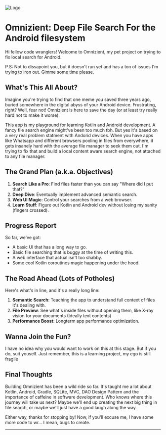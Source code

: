 ![Logo](http://url/to/icon.png)

# Omnizient: Deep File Search For the Android filesystem

Hi fellow code wranglers! Welcome to Omnizient, my pet project on trying to fix local search for Android. 


P.S: Not to dissapoint you, but it doesn't run yet and has a ton of issues I'm trying to iron out. Gimme some time please.

## What's This All About?

Imagine you're trying to find that one meme you saved three years ago, buried somewhere in the digital abyss of your Android device. Frustrating, right? Well, fear not! Omnizient is here to save the day (or at least try really hard not to make it worse).

This app is my playground for learning Kotlin and Android development. A fancy file search engine might've been too much tbh. But yes it's based on a very real problem statment with Andorid devices. 
When you have apps like Whatsapp and different browsers pooling in files from everywhere, it gets insanely hard with the average file manager to seek them out. I'm trying to fix that and build a local content aware search engine, not attached to any file manager.

## The Grand Plan (a.k.a. Objectives)

1. **Search Like a Pro**: Find files faster than you can say "Where did I put that?"
2. **Deep Dive**: Eventually implement advanced semantic search.
3. **Web UI Magic**: Control your searches from a web browser.
4. **Learn Stuff**: Figure out Kotlin and Android dev without losing my sanity (fingers crossed).

## Progress Report

So far, we've got:

- A basic UI that has a long way to go.
- Basic file searching that is buggy at the time of writing this.
- A web interface that actual isn't too shabby.
- Some cool Kotlin coroutines magic happening under the hood.

## The Road Ahead (Lots of Potholes)

Here's what's in line, and it's a really long line:

1. **Semantic Search**: Teaching the app to understand full context of files it's dealing with.
2. **File Preview**: See what's inside files without opening them, like X-ray vision for your documents (Ideally text contents)
3. **Performance Boost**: Longterm app performance optimization.

## Wanna Join the Fun?

I have no idea why you would want to work on this at this stage. But if you do, suit youself.
Just remember, this is a learning project, my ego is still fragile

## Final Thoughts

Building Omnizient has been a wild ride so far. It's taught me a lot about Kotlin, Android, Gradle, SQLite, MVC, DAO Design Pattern and the importance of caffeine in software development.
Who knows where this journey will take us next? Maybe we'll end up creating the next big thing in file search, or maybe we'll just have a good laugh along the way.

Either way, thanks for stopping by! Now, if you'll excuse me, I have some more code to wr... I mean, bugs to create.

---
